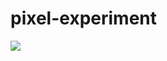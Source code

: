 # pixel-experiment
<img referrerpolicy="no-referrer-when-downgrade" src="https://static.scarf53.sh/a.png?x-pxid=fdd897f5-756a-4f61-9628-3353910a4b8d" />
